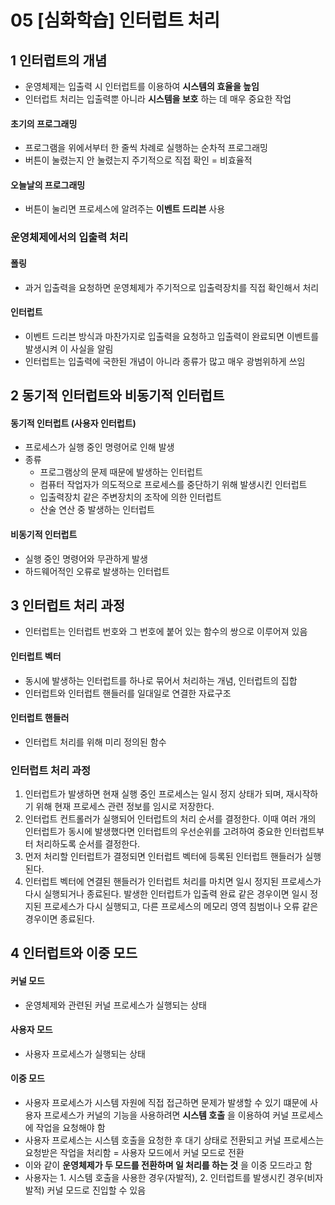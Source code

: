 # 05 [심화학습] 인터럽트 처리

## 1 인터럽트의 개념
- 운영체제는 입출력 시 인터럽트를 이용하여 __시스템의 효율을 높임__
- 인터럽트 처리는 입출력뿐 아니라 __시스템을 보호__ 하는 데 매우 중요한 작업
#### 초기의 프로그래밍
- 프로그램을 위에서부터 한 줄씩 차례로 실행하는 순차적 프로그래밍
- 버튼이 눌렸는지 안 눌렸는지 주기적으로 직접 확인 = 비효율적
#### 오늘날의 프로그래밍
- 버튼이 눌리면 프로세스에 알려주는 __이벤트 드리븐__ 사용

### 운영체제에서의 입출력 처리
#### 폴링
- 과거 입출력을 요청하면 운영체제가 주기적으로 입출력장치를 직접 확인해서 처리
#### 인터럽트
- 이벤트 드리븐 방식과 마찬가지로 입출력을 요청하고 입출력이 완료되면 이벤트를 발생시켜 이 사실을 알림
- 인터럽트는 입출력에 국한된 개념이 아니라 종류가 많고 매우 광범위하게 쓰임

## 2 동기적 인터럽트와 비동기적 인터럽트
#### 동기적 인터럽트 (사용자 인터럽트)
- 프로세스가 실행 중인 명령어로 인해 발생
- 종류
    - 프로그램상의 문제 때문에 발생하는 인터럽트
    - 컴퓨터 작업자가 의도적으로 프로세스를 중단하기 위해 발생시킨 인터럽트
    - 입출력장치 같은 주변장치의 조작에 의한 인터럽트
    - 산술 연산 중 발생하는 인터럽트
#### 비동기적 인터럽트
- 실행 중인 명령어와 무관하게 발생
- 하드웨어적인 오류로 발생하는 인터럽트

## 3 인터럽트 처리 과정
- 인터럽트는 인터럽트 번호와 그 번호에 붙어 있는 함수의 쌍으로 이루어져 있음
#### 인터럽트 벡터
- 동시에 발생하는 인터럽트를 하나로 묶어서 처리하는 개념, 인터럽트의 집합
- 인터럽트와 인터럽트 핸들러를 일대일로 연결한 자료구조
#### 인터럽트 핸들러
- 인터럽트 처리를 위해 미리 정의된 함수
### 인터럽트 처리 과정
1. 인터럽트가 발생하면 현재 실행 중인 프로세스는 일시 정지 상태가 되며, 재시작하기 위해 현재 프로세스 관련 정보를 임시로 저장한다.
2. 인터럽트 컨트롤러가 실행되어 인터럽트의 처리 순서를 결정한다. 이때 여러 개의 인터럽트가 동시에 발생했다면 인터럽트의 우선순위를 고려하여 중요한 인터럽트부터 처리하도록 순서를 결정한다.
3. 먼저 처리할 인터럽트가 결정되면 인터럽트 벡터에 등록된 인터럽트 핸들러가 실행된다.
4. 인터럽트 벡터에 연결된 핸들러가 인터럽트 처리를 마치면 일시 정지된 프로세스가 다시 실행되거나 종료된다. 발생한 인터럽트가 입출력 완료 같은 경우이면 일시 정지된 프로세스가 다시 실행되고, 다른 프로세스의 메모리 영역 침범이나 오류 같은 경우이면 종료된다.

## 4 인터럽트와 이중 모드
#### 커널 모드
- 운영체제와 관련된 커널 프로세스가 실행되는 상태
#### 사용자 모드
- 사용자 프로세스가 실행되는 상태
#### 이중 모드
- 사용자 프로세스가 시스템 자원에 직접 접근하면 문제가 발생할 수 있기 떄문에 사용자 프로세스가 커널의 기능을 사용하려면 __시스템 호출__ 을 이용하여 커널 프로세스에 작업을 요청해야 함
- 사용자 프로세스는 시스템 호출을 요청한 후 대기 상태로 전환되고 커널 프로세스는 요청받은 작업을 처리함 = 사용자 모드에서 커널 모드로 전환
- 이와 같이 __운영체제가 두 모드를 전환하며 일 처리를 하는 것__ 을 이중 모드라고 함
- 사용자는 1. 시스템 호출을 사용한 경우(자발적), 2. 인터럽트를 발생시킨 경우(비자발적) 커널 모드로 진입할 수 있음
